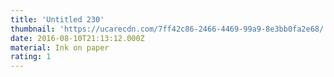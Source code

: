```yaml
---
title: 'Untitled 230'
thumbnail: 'https://ucarecdn.com/7ff42c86-2466-4469-99a9-8e3bb0fa2e68/'
date: 2016-08-10T21:13:12.000Z
material: Ink on paper
rating: 1
---
```


